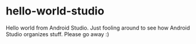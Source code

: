 # hello-world-studio
Hello world from Android Studio. Just fooling around to see how Android Studio organizes stuff. Please go away :)
